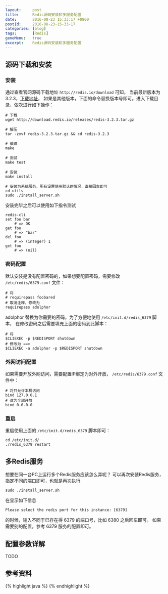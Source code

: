 ```yaml
---
layout:     post
title:      Redis源码安装和多服务配置
date:       2016-08-23 15:33:17 +0800
postId:     2016-08-23-15-33-17
categories: [blog]
tags:       [Redis]
geneMenu:   true
excerpt:    Redis源码安装和多服务配置
---
```


## 源码下载和安装

### 安装
通过查看官网源码下载地址 `http://redis.io/download` 可知，
当前最新版本为3.2.3，[下载地址](http://download.redis.io/releases/redis-3.2.3.tar.gz)，
如果是其他版本，下面的命令替换版本号即可。进入下载目录，依次进行如下操作：

    # 下载
    wget http://download.redis.io/releases/redis-3.2.3.tar.gz
    
    # 解压
    tar -zxvf redis-3.2.3.tar.gz && cd redis-3.2.3
    
    # 编译
    make
    
    # 测试
    make test
    
    # 安装
    make install
    
    # 安装为系统服务，所有设置使用默认的情况，直接回车即可
    cd utils
    sudo ./install_server.sh
    
安装完毕之后可以使用如下指令测试

    redis-cli
    set foo bar 
        # => OK
    get foo
        # => "bar"
    del foo
        # => (integer) 1
    get foo 
        # => (nil)

### 密码配置
默认安装是没有配置密码的，如果想要配置密码，需要修改 `/etc/redis/6379.conf` 文件：

    # 将
    # requirepass foobared
    # 取消注释，修改为
    requirepass adolphor
    
adolphor 替换为你需要的密码，为了方便地使用 `/etc/init.d/redis_6379` 脚本，
在修改密码之后需要填充上面的密码到此脚本：

    # 将
    $CLIEXEC -p $REDISPORT shutdown
    # 修改为 ==>
    $CLIEXEC -a adolphor -p $REDISPORT shutdown

### 外网访问配置
如果需要开放外网访问，需要配置IP绑定为对外开放， `/etc/redis/6379.conf` 文件中：

    # 将只允许本机访问
    bind 127.0.0.1
    # 改为全部开放
    bind 0.0.0.0
    
### 重启

重启使用上面的 `/etc/init.d/redis_6379` 脚本即可：

    cd /etc/init.d/
    ./redis_6379 restart

## 多Redis服务
想要在同一台PC上运行多个Redis服务应该怎么弄呢？
可以再次安装Redis服务，指定不同的端口即可，也就是再次执行

    sudo ./install_server.sh
    
在显示如下信息

    Please select the redis port for this instance: [6379]

的时候，输入不同于已存在得 6379 的端口号，比如 6380 之后回车即可。
如果需要别的配置，参考 6379 服务的配置即可。


## 配置参数详解
TODO

## 参考资料

{% highlight java %}
{% endhighlight %}
